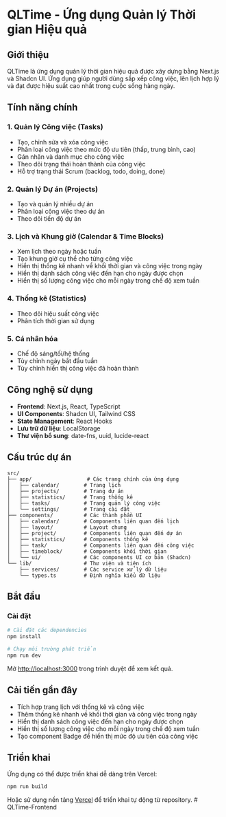 # QLTime - Ứng dụng Quản lý Thời gian Hiệu quả

## Giới thiệu

QLTime là ứng dụng quản lý thời gian hiệu quả được xây dựng bằng Next.js và Shadcn UI. Ứng dụng giúp người dùng sắp xếp công việc, lên lịch hợp lý và đạt được hiệu suất cao nhất trong cuộc sống hàng ngày.

## Tính năng chính

### 1. Quản lý Công việc (Tasks)
- Tạo, chỉnh sửa và xóa công việc
- Phân loại công việc theo mức độ ưu tiên (thấp, trung bình, cao)
- Gán nhãn và danh mục cho công việc
- Theo dõi trạng thái hoàn thành của công việc
- Hỗ trợ trạng thái Scrum (backlog, todo, doing, done)

### 2. Quản lý Dự án (Projects)
- Tạo và quản lý nhiều dự án
- Phân loại công việc theo dự án
- Theo dõi tiến độ dự án

### 3. Lịch và Khung giờ (Calendar & Time Blocks)
- Xem lịch theo ngày hoặc tuần
- Tạo khung giờ cụ thể cho từng công việc
- Hiển thị thống kê nhanh về khối thời gian và công việc trong ngày
- Hiển thị danh sách công việc đến hạn cho ngày được chọn
- Hiển thị số lượng công việc cho mỗi ngày trong chế độ xem tuần

### 4. Thống kê (Statistics)
- Theo dõi hiệu suất công việc
- Phân tích thời gian sử dụng

### 5. Cá nhân hóa
- Chế độ sáng/tối/hệ thống
- Tùy chỉnh ngày bắt đầu tuần
- Tùy chỉnh hiển thị công việc đã hoàn thành

## Công nghệ sử dụng

- **Frontend**: Next.js, React, TypeScript
- **UI Components**: Shadcn UI, Tailwind CSS
- **State Management**: React Hooks
- **Lưu trữ dữ liệu**: LocalStorage
- **Thư viện bổ sung**: date-fns, uuid, lucide-react

## Cấu trúc dự án

```
src/
├── app/                  # Các trang chính của ứng dụng
│   ├── calendar/        # Trang lịch
│   ├── projects/        # Trang dự án
│   ├── statistics/      # Trang thống kê
│   ├── tasks/           # Trang quản lý công việc
│   └── settings/        # Trang cài đặt
├── components/          # Các thành phần UI
│   ├── calendar/        # Components liên quan đến lịch
│   ├── layout/          # Layout chung
│   ├── project/         # Components liên quan đến dự án
│   ├── statistics/      # Components thống kê
│   ├── task/            # Components liên quan đến công việc
│   ├── timeblock/       # Components khối thời gian
│   └── ui/              # Các components UI cơ bản (Shadcn)
└── lib/                 # Thư viện và tiện ích
    ├── services/        # Các service xử lý dữ liệu
    └── types.ts         # Định nghĩa kiểu dữ liệu
```

## Bắt đầu

### Cài đặt

```bash
# Cài đặt các dependencies
npm install

# Chạy môi trường phát triển
npm run dev
```

Mở [http://localhost:3000](http://localhost:3000) trong trình duyệt để xem kết quả.

## Cải tiến gần đây

- Tích hợp trang lịch với thống kê và công việc
- Thêm thống kê nhanh về khối thời gian và công việc trong ngày
- Hiển thị danh sách công việc đến hạn cho ngày được chọn
- Hiển thị số lượng công việc cho mỗi ngày trong chế độ xem tuần
- Tạo component Badge để hiển thị mức độ ưu tiên của công việc

## Triển khai

Ứng dụng có thể được triển khai dễ dàng trên Vercel:

```bash
npm run build
```

Hoặc sử dụng nền tảng [Vercel](https://vercel.com) để triển khai tự động từ repository.
#   Q L T i m e - F r o n t e n d  
 